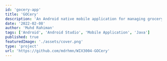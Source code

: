 ```yaml
---
id: 'gocery-app'
title: 'GOCery'
description: 'An Android native mobile application for managing grocery purchases including receipt OCR, expenses tracker, card/voucher and route planning management.'
date: '2022-02-08'
author: 'Muhd Rahiman'
tags: ['Android', 'Android Studio', 'Mobile Application', 'Java']
published: true
featuredImage: './assets/cover.png'
type: 'project'
url: 'https://github.com/mdrhmn/WIX3004-GOCery'
---
```

